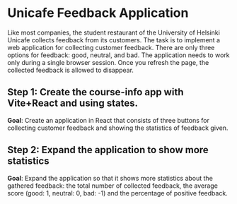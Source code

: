 # Unicafe Feedback Application

Like most companies, the student restaurant of the University of Helsinki Unicafe collects feedback from its customers. The task is to implement a web application for collecting customer feedback. There are only three options for feedback: good, neutral, and bad. The application needs to work only during a single browser session. Once you refresh the page, the collected feedback is allowed to disappear.

## Step 1: Create the course-info app with Vite+React and using states.

**Goal**: Create an application in React that consists of three buttons for collecting customer feedback and showing the statistics of feedback given.

## Step 2: Expand the application to show more statistics

**Goal**: Expand the application so that it shows more statistics about the gathered feedback: the total number of collected feedback, the average score (good: 1, neutral: 0, bad: -1) and the percentage of positive feedback.
